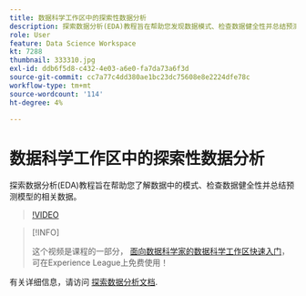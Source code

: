 ```yaml
---
title: 数据科学工作区中的探索性数据分析
description: 探索数据分析(EDA)教程旨在帮助您发现数据模式、检查数据健全性并总结预测模型的相关数据。
role: User
feature: Data Science Workspace
kt: 7288
thumbnail: 333310.jpg
exl-id: ddb6f5d8-c432-4e03-a6e0-fa7da73a6f3d
source-git-commit: cc7a77c4dd380ae1bc23dc75608e8e2224dfe78c
workflow-type: tm+mt
source-wordcount: '114'
ht-degree: 4%

---
```


# 数据科学工作区中的探索性数据分析

探索数据分析(EDA)教程旨在帮助您了解数据中的模式、检查数据健全性并总结预测模型的相关数据。

>[!VIDEO](https://video.tv.adobe.com/v/333310)

>[!INFO]
>
> 这个视频是课程的一部分， [面向数据科学家的数据科学工作区快速入门](https://experienceleague.adobe.com/?recommended=ExperiencePlatform-U-1-2021.1.dsw)，可在Experience League上免费使用！

有关详细信息，请访问 [探索数据分析文档](https://experienceleague.adobe.com/docs/experience-platform/data-science-workspace/jupyterlab/eda-notebook.html?lang=en).
